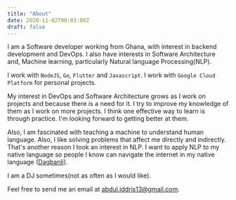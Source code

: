 ```yaml
---
title: "About"
date: 2020-11-02T00:03:08Z
draft: false
---
```


I am a Software developer working from Ghana, with interest in backend development and DevOps. I also have interests in Software Architecture and, Machine learning, particularly Natural language Processing(NLP). 

I work with `NodeJS`, `Go`, `Flutter` and `Javascript`. I work with `Google Cloud Platform` for personal projects. 

My interest in DevOps and Software Architecture grows as I work on projects and because there is a need for it. I try to improve my knowledge of them as I work on more projects. I think one effective way to learn is through practice. I'm looking forward to getting better at them.

 Also, I am fascinated with teaching a machine to understand human language. Also, I like solving problems that affect me directly and indirectly. That's another reason I took an interest in NLP. I want to apply NLP to my native language so people I know can navigate the internet in my native language ([Dagbanli](https://en.wikipedia.org/wiki/Dagbani_language)). 

I am a DJ sometimes(not as often as I would like).

Feel free to send me an email at abdul.iddris13@gmail.com. 